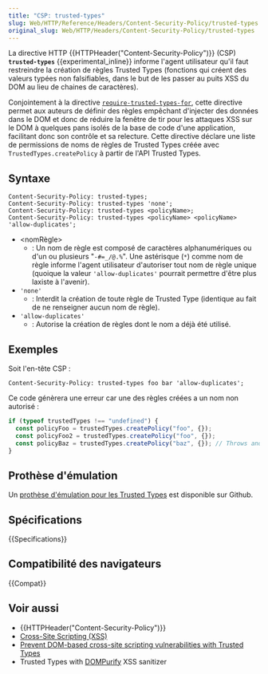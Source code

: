 ```yaml
---
title: "CSP: trusted-types"
slug: Web/HTTP/Reference/Headers/Content-Security-Policy/trusted-types
original_slug: Web/HTTP/Headers/Content-Security-Policy/trusted-types
---
```


La directive HTTP {{HTTPHeader("Content-Security-Policy")}} (CSP) **`trusted-types`** {{experimental_inline}} informe l'agent utilisateur qu'il faut restreindre la création de règles Trusted Types (fonctions qui créent des valeurs typées non falsifiables, dans le but de les passer au puits XSS du DOM au lieu de chaines de caractères).

Conjointement à la directive [`require-trusted-types-for`](/fr/docs/Web/HTTP/Headers/Content-Security-Policy/require-trusted-types-for), cette directive permet aux auteurs de définir des règles empêchant d'injecter des données dans le DOM et donc de réduire la fenêtre de tir pour les attaques XSS sur le DOM à quelques pans isolés de la base de code d'une application, facilitant donc son contrôle et sa relecture. Cette directive déclare une liste de permissions de noms de règles de Trusted Types créée avec `TrustedTypes.createPolicy` à partir de l'API Trusted Types.

## Syntaxe

```
Content-Security-Policy: trusted-types;
Content-Security-Policy: trusted-types 'none';
Content-Security-Policy: trusted-types <policyName>;
Content-Security-Policy: trusted-types <policyName> <policyName> 'allow-duplicates';
```

- \<nomRègle>
  - : Un nom de règle est composé de caractères alphanumériques ou d'un ou plusieurs "`-#=_/@.%`". Une astérisque (`*`) comme nom de règle informe l'agent utilisateur d'autoriser tout nom de règle unique (quoique la valeur `'allow-duplicates'` pourrait permettre d'être plus laxiste à l'avenir).
- `'none'`
  - : Interdit la création de toute règle de Trusted Type (identique au fait de ne renseigner aucun nom de règle).
- `'allow-duplicates'`
  - : Autorise la création de règles dont le nom a déjà été utilisé.

## Exemples

Soit l'en-tête CSP :

```
Content-Security-Policy: trusted-types foo bar 'allow-duplicates';
```

Ce code génèrera une erreur car une des règles créées a un nom non autorisé :

```js
if (typeof trustedTypes !== "undefined") {
  const policyFoo = trustedTypes.createPolicy("foo", {});
  const policyFoo2 = trustedTypes.createPolicy("foo", {});
  const policyBaz = trustedTypes.createPolicy("baz", {}); // Throws and dispatches a SecurityPolicyViolationEvent.
}
```

## Prothèse d'émulation

Un [prothèse d'émulation pour les Trusted Types](https://github.com/w3c/webappsec-trusted-types#polyfill) est disponible sur Github.

## Spécifications

{{Specifications}}

## Compatibilité des navigateurs

{{Compat}}

## Voir aussi

- {{HTTPHeader("Content-Security-Policy")}}
- [Cross-Site Scripting (XSS)](/fr/docs/Glossary/Cross-site_scripting)
- [Prevent DOM-based cross-site scripting vulnerabilities with Trusted Types](https://web.dev/trusted-types)
- Trusted Types with [DOMPurify](https://github.com/cure53/DOMPurify#what-about-dompurify-and-trusted-types) XSS sanitizer
